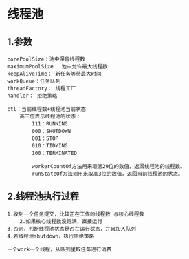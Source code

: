 线程池
===

1.参数
---

    corePoolSize：池中保留线程数
    maximumPoolSize： 池中允许最大线程数
    keepAliveTime： 新任务等待最大时间
    workQueue：任务队列
    threadFactory： 线程工厂
    handler： 拒绝策略
    
    ctl：当前线程数+线程池当前状态
        高三位表示线程池的状态：
            111：RUNNING
            000：SHUTDOWN
            001：STOP
            010：TIDYING
            100：TERMINATED
            
            workerCountOf方法用来取低29位的数值，返回线程池的线程数。
            runStateOf方法则用来取高3位的数值，返回当前线程池的状态。
    
2.线程池执行过程
---

    1.收到一个任务提交，比较正在工作的线程数 与核心线程数
        2.如果核心线程数没跑满，直接运行
    3.否则，判断线程池状态是否在运行状态，并且加入队列
    4.若线程池shutdown，执行拒绝策略
    
    一个work一个线程，从队列里取任务进行消费